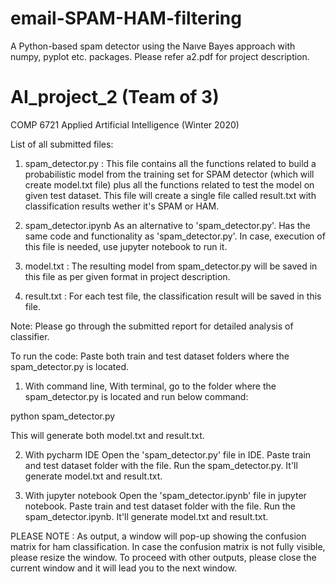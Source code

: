 # email-SPAM-HAM-filtering
 A Python-based spam detector using the Naıve Bayes approach with numpy, pyplot etc. packages. Please refer a2.pdf for project description.
# AI_project_2 (Team of 3)
COMP 6721 Applied Artificial Intelligence (Winter 2020)

List of all submitted files:
1. spam_detector.py :
This file contains all the functions related to build a probabilistic model from the training set for SPAM detector (which will create model.txt file) plus all the functions related to test the model on given test dataset. This file will create a single file called result.txt with classification results wether it's SPAM or HAM. 

2. spam_detector.ipynb
As an alternative to 'spam_detector.py'. Has the same code and functionality as 'spam_detector.py'. In case, execution of this file is needed, use jupyter notebook to run it.

2. model.txt :
The resulting model from spam_detector.py will be saved in this file as per given format in project description.

3. result.txt :
For each test file, the classification result will be saved in this file.

Note: Please go through the submitted report for detailed analysis of classifier.

To run the code:
Paste both train and test dataset folders where the spam_detector.py is located. 

1. With command line,
With terminal, go to the folder where the spam_detector.py is located and run below command:

python spam_detector.py

This will generate both model.txt and result.txt.

2. With pycharm IDE
Open the 'spam_detector.py' file in IDE. Paste train and test dataset folder with the file. Run the spam_detector.py. It'll generate model.txt and result.txt.

3. With jupyter notebook
Open the 'spam_detector.ipynb' file in jupyter notebook. Paste train and test dataset folder with the file. Run the spam_detector.ipynb. It'll generate model.txt and result.txt.

PLEASE NOTE : As output, a window will pop-up showing the confusion matrix for ham classification. In case the confusion matrix is not fully visible, please resize the window. To proceed with other outputs, please close the current window and it will lead you to the next window.

